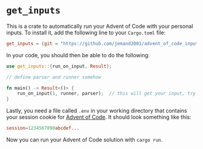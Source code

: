 # `get_inputs`

This is a crate to automatically run your Advent of Code with your personal inputs.
To install it, add the following line to your `Cargo.toml` file:

```conf
get_inputs = {git = "https://github.com/jemand2001/advent_of_code_inputs"}
```

In your code, you should then be able to do the following:

```rs
use get_inputs::{run_on_input, Result};

// define parser and runner somehow

fn main() -> Result<()> {
    run_on_input(1, runner, parser);  // this will get your input, try to parse it using the parser, and call the runner on the result
}
```

Lastly, you need a file called `.env` in your working directory that contains your session cookie for [Advent of Code](https://adventofcode.com). It should look something like this:
```conf
session=1234567890abcdef...

```

Now you can run your Advent of Code solution with `cargo run`.
